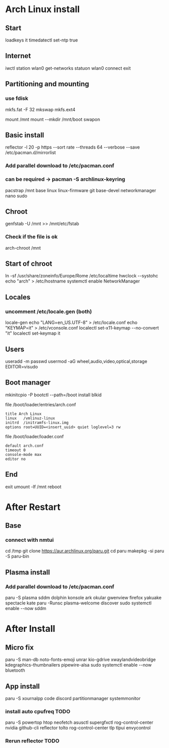 # Arch Linux install

## Start
loadkeys it
timedatectl set-ntp true

## Internet
iwctl
station wlan0 get-networks
statuon wlan0 connect <SSID>
exit

## Partitioning and mounting
### use fdisk
mkfs.fat -F 32 <BOOT-PART>
mkswap <SWAP-PART>
mkfs.ext4 <LINUX-PART>

mount <LINUX-PART> /mnt
mount --mkdir <BOOT-PART> /mnt/boot
swapon <SWAP-PART>

## Basic install
reflector -l 20 -p https --sort rate --threads 64 --verbose --save /etc/pacman.d/mirrorlist
### Add parallel download to /etc/pacman.conf
### can be required -> pacman -S archlinux-keyring
pacstrap /mnt base linux linux-firmware git base-devel networkmanager nano sudo

## Chroot
genfstab -U /mnt >> /mnt/etc/fstab
### Check if the file is ok
arch-chroot /mnt

## Start of chroot
ln -sf /usr/share/zoneinfo/Europe/Rome /etc/localtime
hwclock --systohc
echo "arch" > /etc/hostname
systemctl enable NetworkManager

## Locales
### uncomment /etc/locale.gen (both)
locale-gen
echo "LANG=en_US.UTF-8" > /etc/locale.conf
echo "KEYMAP=it" > /etc/vconsole.conf
localectl set-x11-keymap --no-convert "it"
localectl set-keymap it

## Users
useradd -m <USERNAME>
passwd <USERNAME>
usermod -aG wheel,audio,video,optical,storage <USERNAME>
EDITOR=visudo

## Boot manager
mkinitcpio -P
bootctl --path=/boot install
blkid <LINUX-PART>

file /boot/loader/entries/arch.conf
```
title Arch Linux
linux   /vmlinuz-linux
initrd  /initramfs-linux.img
options root=UUID=<insert_uuid> quiet loglevel=3 rw
```

file /boot/loader/loader.conf
```
default arch.conf
timeout 0
console-mode max
editor no
```


## End
exit
umount -lf /mnt
reboot



# After Restart

## Base
### connect with nmtui
cd /tmp
git clone https://aur.archlinux.org/paru.git
cd paru
makepkg -si
paru -S paru-bin

## Plasma install
### Add parallel download to /etc/pacman.conf
paru -S plasma sddm dolphin konsole ark okular gwenview firefox yakuake spectacle kate
paru -Runsc plasma-welcome discover
sudo systemctl enable --now sddm



# After Install

## Micro fix
paru -S man-db noto-fonts-emoji unrar kio-gdrive xwaylandvideobridge kdegraphics-thumbnailers pipewire-alsa
sudo systemctl enable --now bluetooth

## App install
paru -S xournalpp code discord partitionmanager systemmonitor
### install auto cpufreq TODO
paru -S powertop htop neofetch asusctl supergfxctl rog-control-center nvidia github-cli reflector
tolto rog-control-center tlp tlpui envycontrol
### Rerun reflector TODO

